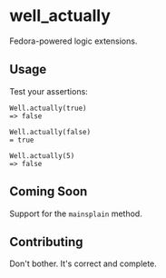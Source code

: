 well_actually
=============

Fedora-powered logic extensions.

## Usage

Test your assertions:

    Well.actually(true)
    => false
    
    Well.actually(false)
    = true
    
    Well.actually(5)
    => false
    
## Coming Soon

Support for the `mainsplain` method.

## Contributing

Don't bother. It's correct and complete.
